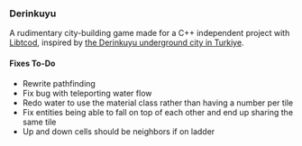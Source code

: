 ### Derinkuyu

A rudimentary city-building game made for a C++ independent project with [Libtcod](https://github.com/libtcod/libtcod), inspired by [the Derinkuyu underground city in Turkiye](https://www.youtube.com/watch?v=zs-zATBh_Ho).

#### Fixes To-Do
- Rewrite pathfinding
- Fix bug with teleporting water flow
- Redo water to use the material class rather than having a number per tile
- Fix entities being able to fall on top of each other and end up sharing the same tile
- Up and down cells should be neighbors if on ladder
